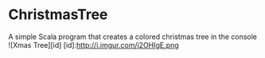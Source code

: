 ChristmasTree
=============

A simple Scala program that creates a colored christmas tree in the console
![Xmas Tree][id]
[id]:http://i.imgur.com/j2OHIgE.png
